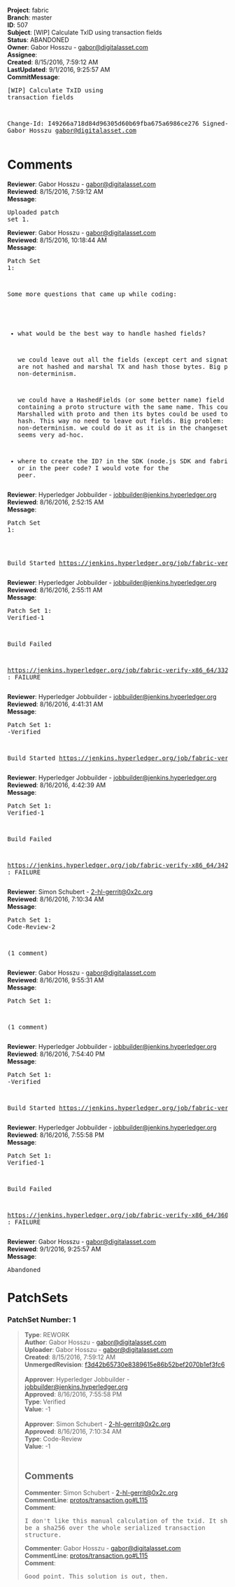 <strong>Project</strong>: fabric<br><strong>Branch</strong>: master<br><strong>ID</strong>: 507<br><strong>Subject</strong>: [WIP] Calculate TxID using transaction fields<br><strong>Status</strong>: ABANDONED<br><strong>Owner</strong>: Gabor Hosszu - gabor@digitalasset.com<br><strong>Assignee</strong>:<br><strong>Created</strong>: 8/15/2016, 7:59:12 AM<br><strong>LastUpdated</strong>: 9/1/2016, 9:25:57 AM<br><strong>CommitMessage</strong>:<br><pre>[WIP] Calculate TxID using transaction fields

Change-Id: I49266a718d84d96305d60b69fba675a6986ce276
Signed-off-by: Gabor Hosszu <gabor@digitalasset.com>
</pre><h1>Comments</h1><strong>Reviewer</strong>: Gabor Hosszu - gabor@digitalasset.com<br><strong>Reviewed</strong>: 8/15/2016, 7:59:12 AM<br><strong>Message</strong>: <pre>Uploaded patch set 1.</pre><strong>Reviewer</strong>: Gabor Hosszu - gabor@digitalasset.com<br><strong>Reviewed</strong>: 8/15/2016, 10:18:44 AM<br><strong>Message</strong>: <pre>Patch Set 1:

Some more questions that came up while coding:
- what would be the best way to handle hashed fields?

    we could leave out all the fields (except cert and signature) that are not hashed and marshal TX and hash those bytes. Big problem: proto non-determinism.

    we could have a HashedFields (or some better name) field in TX containing a proto structure with the same name. This could be Marshalled with proto and then its bytes could be used to create the hash. This way no need to leave out fields. Big problem: proto non-determinism.
    we could do it as it is in the changeset (507) but it seems very ad-hoc.

- where to create the ID? in the SDK (node.js SDK and fabric-api) or in the peer code? I would vote for the peer.</pre><strong>Reviewer</strong>: Hyperledger Jobbuilder - jobbuilder@jenkins.hyperledger.org<br><strong>Reviewed</strong>: 8/16/2016, 2:52:15 AM<br><strong>Message</strong>: <pre>Patch Set 1:

Build Started https://jenkins.hyperledger.org/job/fabric-verify-x86_64/332/</pre><strong>Reviewer</strong>: Hyperledger Jobbuilder - jobbuilder@jenkins.hyperledger.org<br><strong>Reviewed</strong>: 8/16/2016, 2:55:11 AM<br><strong>Message</strong>: <pre>Patch Set 1: Verified-1

Build Failed 

https://jenkins.hyperledger.org/job/fabric-verify-x86_64/332/ : FAILURE</pre><strong>Reviewer</strong>: Hyperledger Jobbuilder - jobbuilder@jenkins.hyperledger.org<br><strong>Reviewed</strong>: 8/16/2016, 4:41:31 AM<br><strong>Message</strong>: <pre>Patch Set 1: -Verified

Build Started https://jenkins.hyperledger.org/job/fabric-verify-x86_64/342/</pre><strong>Reviewer</strong>: Hyperledger Jobbuilder - jobbuilder@jenkins.hyperledger.org<br><strong>Reviewed</strong>: 8/16/2016, 4:42:39 AM<br><strong>Message</strong>: <pre>Patch Set 1: Verified-1

Build Failed 

https://jenkins.hyperledger.org/job/fabric-verify-x86_64/342/ : FAILURE</pre><strong>Reviewer</strong>: Simon Schubert - 2-hl-gerrit@0x2c.org<br><strong>Reviewed</strong>: 8/16/2016, 7:10:34 AM<br><strong>Message</strong>: <pre>Patch Set 1: Code-Review-2

(1 comment)</pre><strong>Reviewer</strong>: Gabor Hosszu - gabor@digitalasset.com<br><strong>Reviewed</strong>: 8/16/2016, 9:55:31 AM<br><strong>Message</strong>: <pre>Patch Set 1:

(1 comment)</pre><strong>Reviewer</strong>: Hyperledger Jobbuilder - jobbuilder@jenkins.hyperledger.org<br><strong>Reviewed</strong>: 8/16/2016, 7:54:40 PM<br><strong>Message</strong>: <pre>Patch Set 1: -Verified

Build Started https://jenkins.hyperledger.org/job/fabric-verify-x86_64/360/</pre><strong>Reviewer</strong>: Hyperledger Jobbuilder - jobbuilder@jenkins.hyperledger.org<br><strong>Reviewed</strong>: 8/16/2016, 7:55:58 PM<br><strong>Message</strong>: <pre>Patch Set 1: Verified-1

Build Failed 

https://jenkins.hyperledger.org/job/fabric-verify-x86_64/360/ : FAILURE</pre><strong>Reviewer</strong>: Gabor Hosszu - gabor@digitalasset.com<br><strong>Reviewed</strong>: 9/1/2016, 9:25:57 AM<br><strong>Message</strong>: <pre>Abandoned</pre><h1>PatchSets</h1><h3>PatchSet Number: 1</h3><blockquote><strong>Type</strong>: REWORK<br><strong>Author</strong>: Gabor Hosszu - gabor@digitalasset.com<br><strong>Uploader</strong>: Gabor Hosszu - gabor@digitalasset.com<br><strong>Created</strong>: 8/15/2016, 7:59:12 AM<br><strong>UnmergedRevision</strong>: [f3d42b65730e8389615e86b52bef2070b1ef3fc6](https://github.com/hyperledger-gerrit-archive/fabric/commit/f3d42b65730e8389615e86b52bef2070b1ef3fc6)<br><br><strong>Approver</strong>: Hyperledger Jobbuilder - jobbuilder@jenkins.hyperledger.org<br><strong>Approved</strong>: 8/16/2016, 7:55:58 PM<br><strong>Type</strong>: Verified<br><strong>Value</strong>: -1<br><br><strong>Approver</strong>: Simon Schubert - 2-hl-gerrit@0x2c.org<br><strong>Approved</strong>: 8/16/2016, 7:10:34 AM<br><strong>Type</strong>: Code-Review<br><strong>Value</strong>: -1<br><br><h2>Comments</h2><strong>Commenter</strong>: Simon Schubert - 2-hl-gerrit@0x2c.org<br><strong>CommentLine</strong>: [protos/transaction.go#L115](https://github.com/hyperledger-gerrit-archive/fabric/blob/f3d42b65730e8389615e86b52bef2070b1ef3fc6/protos/transaction.go#L115)<br><strong>Comment</strong>: <pre>I don't like this manual calculation of the txid.  It should rather be a sha256 over the whole serialized transaction structure.</pre><strong>Commenter</strong>: Gabor Hosszu - gabor@digitalasset.com<br><strong>CommentLine</strong>: [protos/transaction.go#L115](https://github.com/hyperledger-gerrit-archive/fabric/blob/f3d42b65730e8389615e86b52bef2070b1ef3fc6/protos/transaction.go#L115)<br><strong>Comment</strong>: <pre>Good point. This solution is out, then.</pre></blockquote>
